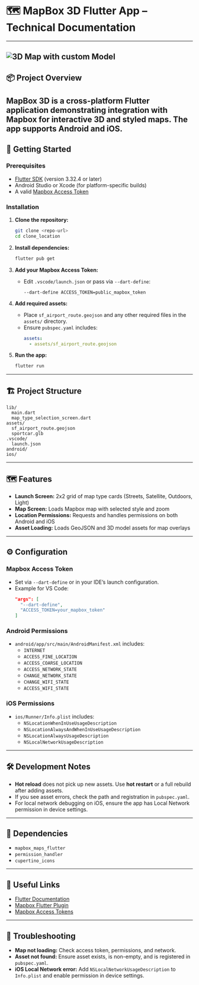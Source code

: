 
# 🗺️ MapBox 3D Flutter App – Technical Documentation

---
![3D Map with custom Model](https://imgur.com/a/0bwOmU5)
---

## 📦 Project Overview

**MapBox 3D** is a cross-platform Flutter application demonstrating integration with Mapbox for interactive 3D and styled maps. The app supports Android and iOS.
---

## 🚀 Getting Started

### Prerequisites

- [Flutter SDK](https://flutter.dev/docs/get-started/install) (version 3.32.4 or later)
- Android Studio or Xcode (for platform-specific builds)
- A valid [Mapbox Access Token](https://account.mapbox.com/access-tokens/)

### Installation

1. **Clone the repository:**
   ```sh
   git clone <repo-url>
   cd clone_location
   ```

2. **Install dependencies:**
   ```sh
   flutter pub get
   ```

3. **Add your Mapbox Access Token:**
   - Edit `.vscode/launch.json` or pass via `--dart-define`:
     ```
     --dart-define ACCESS_TOKEN=public_mapbox_token
     ```

4. **Add required assets:**
   - Place `sf_airport_route.geojson` and any other required files in the `assets/` directory.
   - Ensure `pubspec.yaml` includes:
     ```yaml
     assets:
       - assets/sf_airport_route.geojson
     ```

5. **Run the app:**
   ```sh
   flutter run
   ```

---

## 🏗️ Project Structure

```
lib/
  main.dart
  map_type_selection_screen.dart
assets/
  sf_airport_route.geojson
  sportcar.glb
.vscode/
  launch.json
android/
ios/
```

---

## 🗺️ Features

- **Launch Screen:** 2x2 grid of map type cards (Streets, Satellite, Outdoors, Light)
- **Map Screen:** Loads Mapbox map with selected style and zoom
- **Location Permissions:** Requests and handles permissions on both Android and iOS
- **Asset Loading:** Loads GeoJSON and 3D model assets for map overlays

---

## ⚙️ Configuration

### Mapbox Access Token

- Set via `--dart-define` or in your IDE’s launch configuration.
- Example for VS Code:
  ```json
  "args": [
    "--dart-define",
    "ACCESS_TOKEN=your_mapbox_token"
  ]
  ```

### Android Permissions

- `android/app/src/main/AndroidManifest.xml` includes:
  - `INTERNET`
  - `ACCESS_FINE_LOCATION`
  - `ACCESS_COARSE_LOCATION`
  - `ACCESS_NETWORK_STATE`
  - `CHANGE_NETWORK_STATE`
  - `CHANGE_WIFI_STATE`
  - `ACCESS_WIFI_STATE`

### iOS Permissions

- `ios/Runner/Info.plist` includes:
  - `NSLocationWhenInUseUsageDescription`
  - `NSLocationAlwaysAndWhenInUseUsageDescription`
  - `NSLocationAlwaysUsageDescription`
  - `NSLocalNetworkUsageDescription`

---

## 🛠️ Development Notes

- **Hot reload** does not pick up new assets. Use **hot restart** or a full rebuild after adding assets.
- If you see asset errors, check the path and registration in `pubspec.yaml`.
- For local network debugging on iOS, ensure the app has Local Network permission in device settings.

---

## 🧩 Dependencies

- `mapbox_maps_flutter`
- `permission_handler`
- `cupertino_icons`

---

## 📝 Useful Links

- [Flutter Documentation](https://docs.flutter.dev/)
- [Mapbox Flutter Plugin](https://pub.dev/packages/mapbox_maps_flutter)
- [Mapbox Access Tokens](https://account.mapbox.com/access-tokens/)

---

## 🐞 Troubleshooting

- **Map not loading:** Check access token, permissions, and network.
- **Asset not found:** Ensure asset exists, is non-empty, and is registered in `pubspec.yaml`.
- **iOS Local Network error:** Add `NSLocalNetworkUsageDescription` to `Info.plist` and enable permission in device settings.
